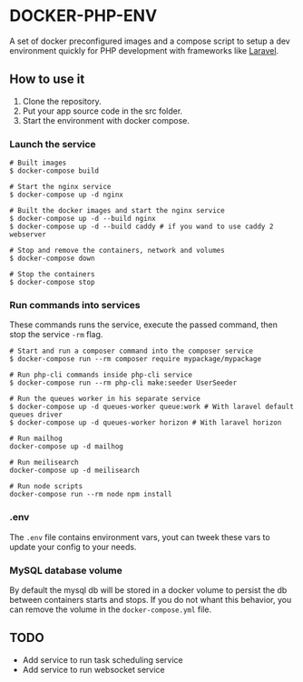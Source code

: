 # DOCKER-PHP-ENV

A set of docker preconfigured images and a compose script to setup a dev environment quickly for PHP development with frameworks like [Laravel](https://laravel.com/docs).

## How to use it

1. Clone the repository.
2. Put your app source code in the src folder.
3. Start the environment with docker compose.

### Launch the service

```
# Built images
$ docker-compose build

# Start the nginx service
$ docker-compose up -d nginx

# Built the docker images and start the nginx service
$ docker-compose up -d --build nginx
$ docker-compose up -d --build caddy # if you wand to use caddy 2 webserver

# Stop and remove the containers, network and volumes
$ docker-compose down

# Stop the containers
$ docker-compose stop
```

### Run commands into services

These commands runs the service, execute the passed command, then stop the service `-rm` flag.

```
# Start and run a composer command into the composer service
$ docker-compose run --rm composer require mypackage/mypackage

# Run php-cli commands inside php-cli service
$ docker-compose run --rm php-cli make:seeder UserSeeder

# Run the queues worker in his separate service
$ docker-compose up -d queues-worker queue:work # With laravel default queues driver
$ docker-compose up -d queues-worker horizon # With laravel horizon

# Run mailhog
docker-compose up -d mailhog

# Run meilisearch
docker-compose up -d meilisearch

# Run node scripts
docker-compose run --rm node npm install
```

### .env

The `.env` file contains environment vars, yout can tweek these vars to update your config to your needs.

### MySQL database volume

By default the mysql db will be stored in a docker volume to persist the db between containers starts and stops.
If you do not whant this behavior, you can remove the volume in the `docker-compose.yml` file.

## TODO

- Add service to run task scheduling service
- Add service to run websocket service
